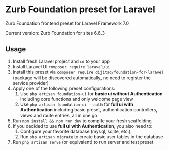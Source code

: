 # Zurb Foundation preset for Laravel
Zurb Foundation frontend preset for Laravel Framework 7.0

Current version: Zurb Foundation for sites 6.6.3

## Usage
1. Install fresh Laravel project and `cd` to your app
2. Install Laravel UI `composer require laravel/ui`
3. Install this preset via `composer require dijitaq/foundation-for-laravel` (package will be discovered automatically, no need to register the service provider)
4. Apply one of the following preset configurations:
	1. Use `php artisan foundation-ui` for **basic ui without Authentication** including core functions and only welcome page view
	2. Use `php artisan foundation-ui --auth` for **full ui with Authentication** including basic preset, authentication controllers, views and route entries, all in one go
5. Run `npm install && npm run dev` to compile your fresh scaffolding
6. If you decided to use **full ui with Authentication**, you also need to:
   1. Configure your favorite database (mysql, sqlite, etc.),
   2. Run `php artisan migrate` to create basic user tables in the database
7. Run `php artisan serve` (or equivalent) to run server and test preset
